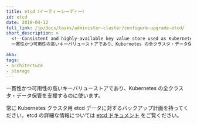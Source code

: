 ```yaml
---
title: etcd（イーティーシーディー）
id: etcd
date: 2018-04-12
full_link: /jp/docs/tasks/administer-cluster/configure-upgrade-etcd/
short_description: >
  <!--Consistent and highly-available key value store used as Kubernetes' backing store for all cluster data.-->
  一貫性かつ可用性の高いキーバリューストアであり、Kubernetes の全クラスタ・データ保管を支援するのに使います。

aka: 
tags:
- architecture
- storage
---
```

 <!--Consistent and highly-available key value store used as Kubernetes' backing store for all cluster data.-->
 一貫性かつ可用性の高いキーバリューストアであり、Kubernetes の全クラスタ・データ保管を支援するのに使います。

<!--more--> 

<!--
Always have a backup plan for etcd's data for your Kubernetes cluster. For in-depth information on etcd, see [etcd documentation](https://github.com/coreos/etcd/blob/master/Documentation/docs.md).
-->
常に Kubernetes クラスタ用 etcd データに対するバックアップ計画を持ってください。etcd の詳細な情報については [etcd ドキュメント](https://github.com/coreos/etcd/blob/master/Documentation/docs.md) をご覧ください。

